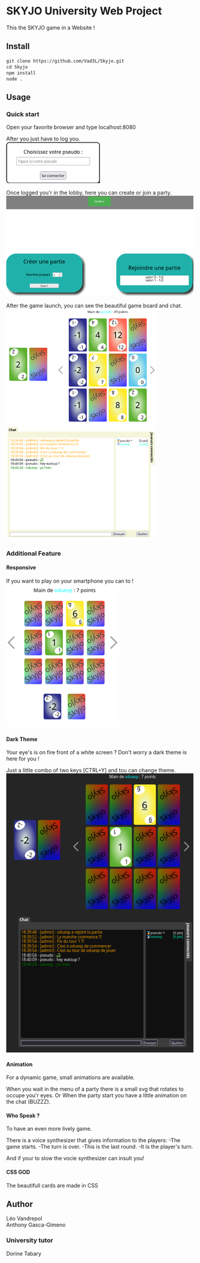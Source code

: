 # SKYJO University Web Project

This the SKYJO game in a Website !

## Install

```
git clone https://github.com/Vad3L/Skyjo.git
cd Skyjo
npm install
node .
```

## Usage

### Quick start

Open your favorite browser and type localhost:8080

After you just have to log you.<br>
[<img src="./public/img/login.png" width="250px"/>](./public/img/login.png)

Once logged you'r in the lobby, here you can create or join a party.<br>
[<img src="./public/img/lobby.png" width="500px"/>](./public/img/lobby.png)

After the game launch, you can see the beautiful game board and chat.<br>
[<img src="./public/img/gameBoard.png" width="400px"/>](./public/img/gameBoard.png)
[<img src="./public/img/chat.png" width="400px"/>](./public/img/chat.png)

### Additional Feature

#### Responsive
If you want to play on your smartphone you can to !<br>
[<img src="./public/img/responsive.png" width="300px"/>](./public/img/responsive.png)

#### Dark Theme
Your eye's is on fire front of a white screen ?
Don't worry a dark theme is here for you !

Just a little combo of two keys [CTRL+Y] and tou can change theme.<br>
[<img src="./public/img/darkTheme.png" width="500px"/>](./public/img/darkTheme.png)

#### Animation
For a dynamic game, small animations are available.

When you wait in the menu of a party there is a small svg that rotates to occupe you'r eyes.
Or 
When the party start you have a little animation on the chat (BUZZZ).

#### Who Speak ?
To have an even more lively game.

There is a voice synthesizer that gives information to the players:
	-The game starts.
	-The turn is over.
	-This is the last round.
	-It is the player's turn. 

And if your to slow the vocie synthesizer can insult you!

#### CSS GOD 
The beautifull cards are made in CSS

## Author 
Léo Vandrepol<br>
Anthony Gasca-Gimeno


### University tutor
Dorine Tabary
